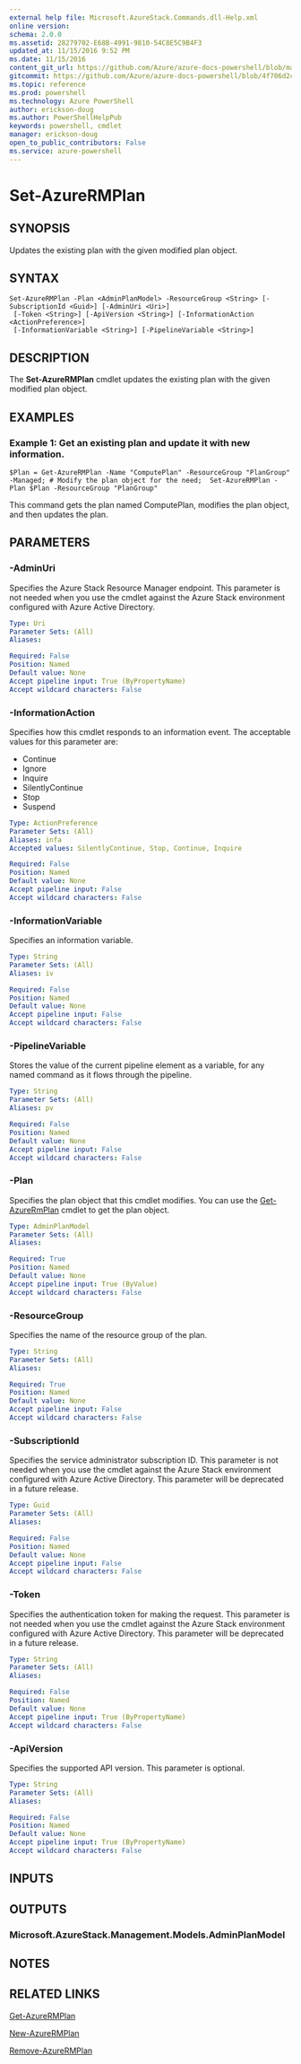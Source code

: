 ```yaml
---
external help file: Microsoft.AzureStack.Commands.dll-Help.xml
online version:
schema: 2.0.0
ms.assetid: 28279702-E68B-4991-9810-54C8E5C9B4F3
updated_at: 11/15/2016 9:52 PM
ms.date: 11/15/2016
content_git_url: https://github.com/Azure/azure-docs-powershell/blob/master/azureps-cmdlets-docs/ResourceManager/AzureRM.AzureStackAdmin/v1.2.6/Set-AzureRMPlan.md
gitcommit: https://github.com/Azure/azure-docs-powershell/blob/4f706d2c1618dbb78e7ccf2f58b90336813a13f1/azureps-cmdlets-docs/ResourceManager/AzureRM.AzureStackAdmin/v1.2.6/Set-AzureRMPlan.md
ms.topic: reference
ms.prod: powershell
ms.technology: Azure PowerShell
author: erickson-doug
ms.author: PowerShellHelpPub
keywords: powershell, cmdlet
manager: erickson-doug
open_to_public_contributors: False
ms.service: azure-powershell
---
```


# Set-AzureRMPlan

## SYNOPSIS
Updates the existing plan with the given modified plan object.

## SYNTAX

```
Set-AzureRMPlan -Plan <AdminPlanModel> -ResourceGroup <String> [-SubscriptionId <Guid>] [-AdminUri <Uri>]
 [-Token <String>] [-ApiVersion <String>] [-InformationAction <ActionPreference>]
 [-InformationVariable <String>] [-PipelineVariable <String>]
```

## DESCRIPTION
The **Set-AzureRMPlan** cmdlet updates the existing plan with the given modified plan object.

## EXAMPLES

### Example 1: Get an existing plan and update it with new information.
```
$Plan = Get-AzureRMPlan -Name "ComputePlan" -ResourceGroup "PlanGroup" -Managed; # Modify the plan object for the need;  Set-AzureRMPlan -Plan $Plan -ResourceGroup "PlanGroup"
```

This command gets the plan named ComputePlan, modifies the plan object, and then updates the plan.

## PARAMETERS

### -AdminUri
Specifies the Azure Stack Resource Manager endpoint.
This parameter is not needed when you use the cmdlet against the Azure Stack environment configured with Azure Active Directory.

```yaml
Type: Uri
Parameter Sets: (All)
Aliases:

Required: False
Position: Named
Default value: None
Accept pipeline input: True (ByPropertyName)
Accept wildcard characters: False
```

### -InformationAction
Specifies how this cmdlet responds to an information event.
The acceptable values for this parameter are:
* Continue
* Ignore
* Inquire
* SilentlyContinue
* Stop
* Suspend

```yaml
Type: ActionPreference
Parameter Sets: (All)
Aliases: infa
Accepted values: SilentlyContinue, Stop, Continue, Inquire

Required: False
Position: Named
Default value: None
Accept pipeline input: False
Accept wildcard characters: False
```

### -InformationVariable
Specifies an information variable.

```yaml
Type: String
Parameter Sets: (All)
Aliases: iv

Required: False
Position: Named
Default value: None
Accept pipeline input: False
Accept wildcard characters: False
```

### -PipelineVariable
Stores the value of the current pipeline element as a variable, for any named command as it flows through the pipeline.

```yaml
Type: String
Parameter Sets: (All)
Aliases: pv

Required: False
Position: Named
Default value: None
Accept pipeline input: False
Accept wildcard characters: False
```

### -Plan
Specifies the plan object that this cmdlet modifies.
You can use the [Get-AzureRmPlan](./Get-AzureRmPlan.md) cmdlet to get the plan object.

```yaml
Type: AdminPlanModel
Parameter Sets: (All)
Aliases:

Required: True
Position: Named
Default value: None
Accept pipeline input: True (ByValue)
Accept wildcard characters: False
```

### -ResourceGroup
Specifies the name of the resource group of the plan.

```yaml
Type: String
Parameter Sets: (All)
Aliases:

Required: True
Position: Named
Default value: None
Accept pipeline input: False
Accept wildcard characters: False
```

### -SubscriptionId
Specifies the service administrator subscription ID.
This parameter is not needed when you use the cmdlet against the Azure Stack environment configured with Azure Active Directory.
This parameter will be deprecated in a future release.

```yaml
Type: Guid
Parameter Sets: (All)
Aliases:

Required: False
Position: Named
Default value: None
Accept pipeline input: False
Accept wildcard characters: False
```

### -Token
Specifies the authentication token for making the request.
This parameter is not needed when you use the cmdlet against the Azure Stack environment configured with Azure Active Directory.
This parameter will be deprecated in a future release.

```yaml
Type: String
Parameter Sets: (All)
Aliases:

Required: False
Position: Named
Default value: None
Accept pipeline input: True (ByPropertyName)
Accept wildcard characters: False
```

### -ApiVersion
Specifies the supported API version.
This parameter is optional.

```yaml
Type: String
Parameter Sets: (All)
Aliases:

Required: False
Position: Named
Default value: None
Accept pipeline input: True (ByPropertyName)
Accept wildcard characters: False
```

## INPUTS

## OUTPUTS

### Microsoft.AzureStack.Management.Models.AdminPlanModel

## NOTES

## RELATED LINKS

[Get-AzureRMPlan](xref:ResourceManager/AzureRM.AzureStackAdmin/v1.2.6/Get-AzureRMPlan.md)

[New-AzureRMPlan](xref:ResourceManager/AzureRM.AzureStackAdmin/v1.2.6/New-AzureRMPlan.md)

[Remove-AzureRMPlan](xref:ResourceManager/AzureRM.AzureStackAdmin/v1.2.6/Remove-AzureRMPlan.md)
